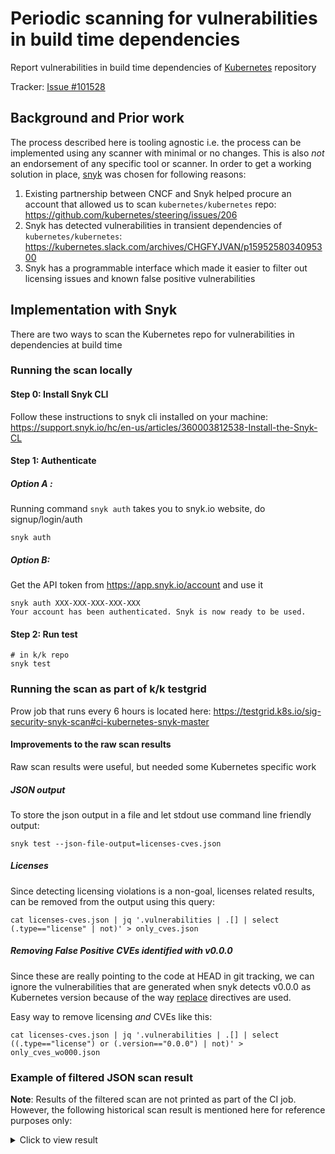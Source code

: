 # Periodic scanning for vulnerabilities in build time dependencies

Report vulnerabilities in build time dependencies
of [Kubernetes](https://github.com/kubernetes/kubernetes) repository

Tracker: [Issue #101528](https://github.com/kubernetes/kubernetes/issues/101528)

## Background and Prior work

The process described here is tooling agnostic i.e. the process can be
implemented using any scanner with minimal or no changes. This is also _not_ an
endorsement of any specific tool or scanner. In order to get a working solution
in place, [snyk](https://snyk.io/) was chosen for following reasons:

1. Existing partnership between CNCF and Snyk helped procure an account that
   allowed us to scan `kubernetes/kubernetes`
   repo: https://github.com/kubernetes/steering/issues/206
2. Snyk has detected vulnerabilities in transient dependencies of
   `kubernetes/kubernetes`: https://kubernetes.slack.com/archives/CHGFYJVAN/p1595258034095300
3. Snyk has a programmable interface which made it easier to filter out
   licensing issues and known false positive vulnerabilities

## Implementation with Snyk

There are two ways to scan the Kubernetes repo for vulnerabilities in
dependencies at build time

### Running the scan locally

#### Step 0: Install Snyk CLI

Follow these instructions to snyk cli installed on your
machine: https://support.snyk.io/hc/en-us/articles/360003812538-Install-the-Snyk-CL

#### Step 1: Authenticate

##### Option A :

Running command `snyk auth` takes you to snyk.io website, do signup/login/auth

```
snyk auth
```

##### Option B:

Get the API token from https://app.snyk.io/account and use it

```
snyk auth XXX-XXX-XXX-XXX-XXX
Your account has been authenticated. Snyk is now ready to be used.
```

#### Step 2: Run test

```
# in k/k repo
snyk test
```

### Running the scan as part of k/k testgrid

Prow job that runs every 6 hours is located
here: https://testgrid.k8s.io/sig-security-snyk-scan#ci-kubernetes-snyk-master

#### Improvements to the raw scan results

Raw scan results were useful, but needed some Kubernetes specific work

##### JSON output

To store the json output in a file and let stdout use command line friendly
output:

```
snyk test --json-file-output=licenses-cves.json
```

##### Licenses

Since detecting licensing violations is a non-goal, licenses related results,
can be removed from the output using this query:

```
cat licenses-cves.json | jq '.vulnerabilities | .[] | select (.type=="license" | not)' > only_cves.json
```

##### Removing False Positive CVEs identified with v0.0.0

Since these are really pointing to the code at HEAD in git tracking, we can
ignore the vulnerabilities that are generated when snyk detects v0.0.0 as
Kubernetes version because of the way
[replace](https://github.com/golang/go/wiki/Modules#when-should-i-use-the-replace-directive)
directives are used.

Easy way to remove licensing *and* CVEs like this:

```
cat licenses-cves.json | jq '.vulnerabilities | .[] | select ((.type=="license") or (.version=="0.0.0") | not)' > only_cves_wo000.json
```

### Example of filtered JSON scan result

__Note__: Results of the filtered scan are not printed as part of the CI job. 
However, the following historical scan result is mentioned here for 
reference purposes only:

<!-- markdownlint-disable MD033 -->
<details><summary>Click to view result</summary>
<!-- markdownlint-enable MD033 -->

```
{
  "CVSSv3": "CVSS:3.1/AV:N/AC:L/PR:H/UI:N/S:U/C:H/I:H/A:H",
  "alternativeIds": [],
  "creationTime": "2021-02-08T10:27:10.200417Z",
  "credit": [
    "Unknown"
  ],
  "cvssScore": 7.2,
  "description": "## Overview\n\nAffected versions of this package are vulnerable to Directory Traversal. When specifying the plugin to load in the `type` field in the network configuration, it is possible to use special elements such as \"../\" separators to reference binaries elsewhere on the system. An attacker can use this to execute other existing binaries other than the cni plugins/types such as `reboot`.\n\n## Details\n\nA Directory Traversal attack (also known as path traversal) aims to access files and directories that are stored outside the intended folder. By manipulating files with \"dot-dot-slash (../)\" sequences and its variations, or by using absolute file paths, it may be possible to access arbitrary files and directories stored on file system, including application source code, configuration, and other critical system files.\n\nDirectory Traversal vulnerabilities can be generally divided into two types:\n\n- **Information Disclosure**: Allows the attacker to gain information about the folder structure or read the contents of sensitive files on the system.\n\n`st` is a module for serving static files on web pages, and contains a [vulnerability of this type](https://snyk.io/vuln/npm:st:20140206). In our example, we will serve files from the `public` route.\n\nIf an attacker requests the following URL from our server, it will in turn leak the sensitive private key of the root user.\n\n```\ncurl http://localhost:8080/public/%2e%2e/%2e%2e/%2e%2e/%2e%2e/%2e%2e/root/.ssh/id_rsa\n```\n**Note** `%2e` is the URL encoded version of `.` (dot).\n\n- **Writing arbitrary files**: Allows the attacker to create or replace existing files. This type of vulnerability is also known as `Zip-Slip`. \n\nOne way to achieve this is by using a malicious `zip` archive that holds path traversal filenames. When each filename in the zip archive gets concatenated to the target extraction folder, without validation, the final path ends up outside of the target folder. If an executable or a configuration file is overwritten with a file containing malicious code, the problem can turn into an arbitrary code execution issue quite easily.\n\nThe following is an example of a `zip` archive with one benign file and one malicious file. Extracting the malicious file will result in traversing out of the target folder, ending up in `/root/.ssh/` overwriting the `authorized_keys` file:\n\n```\n2018-04-15 22:04:29 .....           19           19  good.txt\n2018-04-15 22:04:42 .....           20           20  ../../../../../../root/.ssh/authorized_keys\n```\n\n## Remediation\nUpgrade `github.com/containernetworking/cni/pkg/invoke` to version 0.8.1 or higher.\n## References\n- [GitHub PR](https://github.com/containernetworking/cni/pull/808)\n- [RedHat Bugzilla Bug](https://bugzilla.redhat.com/show_bug.cgi?id=1919391)\n",
  "disclosureTime": "2021-02-05T00:00:00Z",
  "exploit": "Not Defined",
  "fixedIn": [
    "0.8.1"
  ],
  "functions": [],
  "functions_new": [],
  "id": "SNYK-GOLANG-GITHUBCOMCONTAINERNETWORKINGCNIPKGINVOKE-1070549",
  "identifiers": {
    "CVE": [
      "CVE-2021-20206"
    ],
    "CWE": [
      "CWE-22"
    ]
  },
  "language": "golang",
  "modificationTime": "2021-02-08T14:14:51.744734Z",
  "moduleName": "github.com/containernetworking/cni/pkg/invoke",
  "packageManager": "golang",
  "packageName": "github.com/containernetworking/cni/pkg/invoke",
  "patches": [],
  "proprietary": false,
  "publicationTime": "2021-02-08T14:14:51.968123Z",
  "references": [
    {
      "title": "GitHub PR",
      "url": "https://github.com/containernetworking/cni/pull/808"
    },
    {
      "title": "RedHat Bugzilla Bug",
      "url": "https://bugzilla.redhat.com/show_bug.cgi?id=1919391"
    }
  ],
  "semver": {
    "hashesRange": [
      "<v0.8.1"
    ],
    "vulnerable": [
      "<0.8.1"
    ],
    "vulnerableHashes": [<snipped a long list of hashes for brevity>
    ]
  },
  "severity": "high",
  "severityWithCritical": "high",
  "title": "Directory Traversal",
  "from": [
    "k8s.io/kubernetes@0.0.0",
    "github.com/containernetworking/cni/libcni@0.8.0",
    "github.com/containernetworking/cni/pkg/invoke@0.8.0"
  ],
  "upgradePath": [],
  "isUpgradable": false,
  "isPatchable": false,
  "name": "github.com/containernetworking/cni/pkg/invoke",
  "version": "0.8.0"
}
{
  "CVSSv3": "CVSS:3.1/AV:N/AC:L/PR:N/UI:N/S:U/C:H/I:N/A:N",
  "alternativeIds": [],
  "creationTime": "2020-07-30T13:33:31.283115Z",
  "credit": [
    "christopher-wong"
  ],
  "cvssScore": 7.5,
  "description": "## Overview\n[github.com/dgrijalva/jwt-go](https://github.com/dgrijalva/jwt-go) is a go implementation of JSON Web Tokens.\n\nAffected versions of this package are vulnerable to Access Restriction Bypass if `m[\"aud\"]` happens to be `[]string{}`, as allowed by the spec, the type assertion fails and the value of `aud` is `\"\"`. This can cause audience verification to succeed even if the audiences being passed are incorrect if `required` is set to `false`.\n## Remediation\nUpgrade `github.com/dgrijalva/jwt-go` to version 4.0.0-preview1 or higher.\n## References\n- [GitHub Issue](https://github.com/dgrijalva/jwt-go/issues/422)\n- [GitHub PR](https://github.com/dgrijalva/jwt-go/pull/426)\n",
  "disclosureTime": "2020-07-30T13:22:28Z",
  "exploit": "Not Defined",
  "fixedIn": [
    "4.0.0-preview1"
  ],
  "functions": [],
  "functions_new": [],
  "id": "SNYK-GOLANG-GITHUBCOMDGRIJALVAJWTGO-596515",
  "identifiers": {
    "CVE": [
      "CVE-2020-26160"
    ],
    "CWE": [
      "CWE-287"
    ]
  },
  "language": "golang",
  "modificationTime": "2020-11-30T11:23:07.967004Z",
  "moduleName": "github.com/dgrijalva/jwt-go",
  "packageManager": "golang",
  "packageName": "github.com/dgrijalva/jwt-go",
  "patches": [],
  "proprietary": false,
  "publicationTime": "2020-09-13T15:53:35Z",
  "references": [
    {
      "title": "GitHub Issue",
      "url": "https://github.com/dgrijalva/jwt-go/issues/422"
    },
    {
      "title": "GitHub PR",
      "url": "https://github.com/dgrijalva/jwt-go/pull/426"
    }
  ],
  "semver": {
    "hashesRange": [
      "v4.0.0-preview1"
    ],
    "vulnerable": [
      "<4.0.0-preview1"
    ],
    "vulnerableHashes": null
  },
  "severity": "high",
  "severityWithCritical": "high",
  "title": "Access Restriction Bypass",
  "from": [
    "k8s.io/kubernetes@0.0.0",
    "github.com/heketi/heketi/client/api/go-client@10.2.0",
    "github.com/dgrijalva/jwt-go@3.2.0"
  ],
  "upgradePath": [],
  "isUpgradable": false,
  "isPatchable": false,
  "name": "github.com/dgrijalva/jwt-go",
  "version": "3.2.0"
}
{
  "CVSSv3": "CVSS:3.1/AV:N/AC:L/PR:N/UI:N/S:U/C:H/I:N/A:N",
  "alternativeIds": [],
  "creationTime": "2020-07-30T13:33:31.283115Z",
  "credit": [
    "christopher-wong"
  ],
  "cvssScore": 7.5,
  "description": "## Overview\n[github.com/dgrijalva/jwt-go](https://github.com/dgrijalva/jwt-go) is a go implementation of JSON Web Tokens.\n\nAffected versions of this package are vulnerable to Access Restriction Bypass if `m[\"aud\"]` happens to be `[]string{}`, as allowed by the spec, the type assertion fails and the value of `aud` is `\"\"`. This can cause audience verification to succeed even if the audiences being passed are incorrect if `required` is set to `false`.\n## Remediation\nUpgrade `github.com/dgrijalva/jwt-go` to version 4.0.0-preview1 or higher.\n## References\n- [GitHub Issue](https://github.com/dgrijalva/jwt-go/issues/422)\n- [GitHub PR](https://github.com/dgrijalva/jwt-go/pull/426)\n",
  "disclosureTime": "2020-07-30T13:22:28Z",
  "exploit": "Not Defined",
  "fixedIn": [
    "4.0.0-preview1"
  ],
  "functions": [],
  "functions_new": [],
  "id": "SNYK-GOLANG-GITHUBCOMDGRIJALVAJWTGO-596515",
  "identifiers": {
    "CVE": [
      "CVE-2020-26160"
    ],
    "CWE": [
      "CWE-287"
    ]
  },
  "language": "golang",
  "modificationTime": "2020-11-30T11:23:07.967004Z",
  "moduleName": "github.com/dgrijalva/jwt-go",
  "packageManager": "golang",
  "packageName": "github.com/dgrijalva/jwt-go",
  "patches": [],
  "proprietary": false,
  "publicationTime": "2020-09-13T15:53:35Z",
  "references": [
    {
      "title": "GitHub Issue",
      "url": "https://github.com/dgrijalva/jwt-go/issues/422"
    },
    {
      "title": "GitHub PR",
      "url": "https://github.com/dgrijalva/jwt-go/pull/426"
    }
  ],
  "semver": {
    "hashesRange": [
      "v4.0.0-preview1"
    ],
    "vulnerable": [
      "<4.0.0-preview1"
    ],
    "vulnerableHashes": null
  },
  "severity": "high",
  "severityWithCritical": "high",
  "title": "Access Restriction Bypass",
  "from": [
    "k8s.io/kubernetes@0.0.0",
    "k8s.io/apiserver/pkg/storage/etcd3/testing@0.0.0",
    "go.etcd.io/etcd/integration@#dd1b699fc489",
    "go.etcd.io/etcd/etcdserver/api/v3rpc@#dd1b699fc489",
    "go.etcd.io/etcd/mvcc@#dd1b699fc489",
    "go.etcd.io/etcd/auth@#dd1b699fc489",
    "github.com/dgrijalva/jwt-go@3.2.0"
  ],
  "upgradePath": [],
  "isUpgradable": false,
  "isPatchable": false,
  "name": "github.com/dgrijalva/jwt-go",
  "version": "3.2.0"
}

```

</details>
